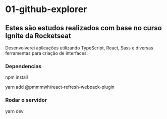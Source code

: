 # 01-github-explorer

## Estes são estudos realizados com base no curso Ignite da Rocketseat
Desenvolverei aplicações utilizando TypeScript, React, Sass e diversas ferramentas para criação de interfaces. 

### Dependencias
npm install

yarn add @pmmmwh/react-refresh-webpack-plugin

### Rodar o servidor
yarn dev 
